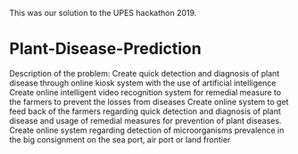 This was our solution to the UPES hackathon 2019.

# Plant-Disease-Prediction
Description of the problem: Create quick detection and diagnosis of plant disease through online kiosk system with the use of artificial intelligence Create online intelligent video recognition system for remedial measure to the farmers to prevent the losses from diseases Create online system to get feed back of the farmers regarding quick detection and diagnosis of plant disease and usage of remedial measures for prevention of plant diseases. Create online system regarding detection of microorganisms prevalence in the big consignment on the sea port, air port or land frontier
